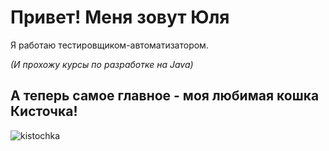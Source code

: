 # Привет! Меня зовут Юля

Я работаю тестировщиком-автоматизатором.

*(И прохожу курсы по разработке на Java)*

## А теперь самое главное - моя любимая кошка Кисточка!

![kistochka](https://github.com/julianaimovich/GitHubPagesHW/assets/62420959/8668f0e2-9753-4378-84c4-b5cc75d02d64)